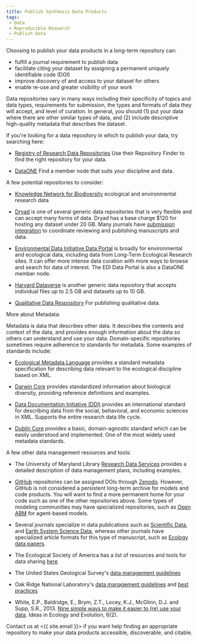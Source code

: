 ```yaml
---
title: Publish Synthesis Data Products
tags:
 - Data
 - Reproducible Research
 - Publish Data
---
```


Choosing to publish your data products in a long-term repository can:

- fulfill a journal requirement to publish data
- facilitate citing your dataset by assigning a permanent uniquely identifiable code (DOI)
- improve discovery of and access to your dataset for others
- enable re-use and greater visibility of your work

Data repositories vary in many ways including their specificity of topics and data types, requirements for submission, the types and formats of data they will accept, and level of curation. In general, you should (1) put your data where there are other similar types of data, and (2) include descriptive high-quality metadata that describes the dataset. 

If you're looking for a data repository in which to publish your data, try searching here: 

- [Registry of Research Data Repositories](http://www.re3data.org/) Use their Repository Finder to find the right repository for your data.  

- [DataONE](https://www.dataone.org/current-member-nodes) Find a member node that suits your discipline and data.  

A few potential repositories to consider:

- [Knowledge Network for Biodiversity](https://knb.ecoinformatics.org/) ecological and environmental research data

- [Dryad](http://datadryad.org/) is one of several generic data repositories that is very flexible and can accept many forms of data. Dryad has a base charge $120 for hosting any dataset under 20 GB. Many journals have [submission integration](http://datadryad.org/pages/submissionIntegration) to coordinate reviewing and publishing manuscripts and data. 

- [Environmental Data Initiative Data Portal](https://portal.edirepository.org/nis/home.jsp) is broadly for environmental and ecological data, including data from Long-Term Ecological Research sites. It can offer more intense data curation with more ways to browse and search for data of interest. The EDI Data Portal is also a DataONE member node.  

- [Harvard Dataverse](https://dataverse.harvard.edu/) is another generic data repository that accepts individual files up to 2.5 GB and datasets up to 10 GB. 

- [Qualitative Data Respository](https://qdr.syr.edu/) For publishing qualitative data. 

More about Metadata:

Metadata is data that describes other data.   It describes the contents and context of the data, and provides enough information about the data so others can understand and use your data.  Domain-specific repositories sometimes require adherence to standards for metadata.  Some examples of standards include: 

- [Ecological Metadata Language](https://knb.ecoinformatics.org/external//emlparser/docs/index.html) provides a standard metadata specification for describing data relevant to the ecological discipline based on XML.  

- [Darwin Core](http://rs.tdwg.org/dwc/) provides standardized information about biological diversity, providing reference definitions and examples.

- [Data Documentation Initiative (DDI)](http://www.ddialliance.org/) provides an international standard for describing data from the social, behavioral, and economic sciences in XML.  Supports the entire research data life cycle.

- [Dublin Core](http://dublincore.org/metadata-basics/) provides a basic, domain-agnostic standard which can be easily understood and implemented.  One of the most widely used metadata standards.

A few other data management resources and tools: 

- The University of Maryland Library [Research Data Services](https://www.lib.umd.edu/data/dmp) provides a detailed description of data management plans, including examples.

- [GitHub](https://github.com/) repositories can be assigned DOIs through [Zenodo](https://guides.github.com/activities/citable-code/).  However, GitHub is not considered a persistent long-term archive for models and code products.  You will want to find a more permanent home for your code such as one of the other repositories above.  Some types of modeling communities may have specialized repositories, such as [Open ABM](https://www.openabm.org/models) for agent-based models.

- Several journals specialize in data publications such as [Scientific Data](http://www.nature.com/sdata/), and [Earth System Science Data](http://www.earth-system-science-data.net/), whereas other journals have specialized article formats for this type of manuscript, such as [Ecology data papers](http://esajournals.onlinelibrary.wiley.com/hub/journal/10.1002/(ISSN)1939-9170/resources/data_paper_inst_ecy.html). 

- The Ecological Society of America has a list of resources and tools for data sharing [here](https://www.esa.org/esa/science/data-sharing/resources-and-tools/)

- The United States Geological Survey's [data management guidelines](https://www2.usgs.gov/datamanagement/index.php)

- Oak Ridge National Laboratory's [data management guidelines](https://daac.ornl.gov/PI/archive.shtml) and [best practices](https://daac.ornl.gov/PI/BestPractices-2010.pdf) 

- White, E.P., Baldridge, E., Brym, Z.T., Locey, K.J., McGlinn, D.J. and Supp, S.R., 2013. [Nine simple ways to make it easier to (re) use your data](http://ojs.library.queensu.ca/index.php/IEE/article/view/4608). Ideas in Ecology and Evolution, 6(2).  

Contact us at <{{ site.email }}> if you want help finding an appropriate repository to make your data products accessible, discoverable, and citable.
